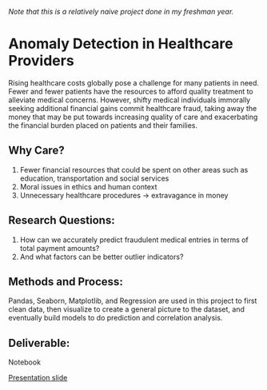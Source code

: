 *Note that this is a relatively naive project done in my freshman year.*
# Anomaly Detection in Healthcare Providers
Rising healthcare costs globally pose a challenge for many patients in need. Fewer and fewer patients have the resources to afford quality treatment to alleviate medical concerns. However, shifty medical individuals immorally seeking additional financial gains commit healthcare fraud, taking away the money that may be put towards increasing quality of care and exacerbating the financial burden placed on patients and their families. 
## Why Care?
1. Fewer financial resources that could be spent on other areas such as education, transportation and social services
2. Moral issues in ethics and human context
3. Unnecessary healthcare procedures → extravagance in money
## Research Questions:
1. How can we accurately predict fraudulent medical entries in terms of total payment amounts?
2. And what factors can be better outlier indicators?
## Methods and Process:
Pandas, Seaborn, Matplotlib, and Regression are used in this project to first clean data, then visualize to create a general picture to the dataset, and eventually build models to do prediction and correlation analysis.
## Deliverable:
Notebook

[Presentation slide](https://docs.google.com/presentation/d/1YGrR9sfcc76xVeWWqFRl_w_fR5crBvh1WHSMqijDZDk/edit?usp=sharing)
